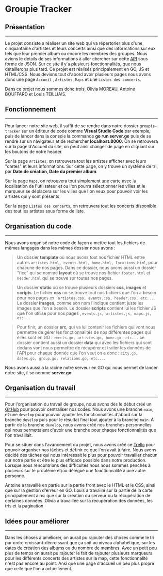# Groupie Tracker

## Présentation 

*** 

Le projet consiste a réaliser un site web qui va répertorier plus d'une cinquantaine d'artistes et leurs concerts ainsi que des informations sur eux tels que leur premier album ou encore les membres des groupes. Nous avions le details de ses informations à aller chercher sur cette [API](http://groupietrackers.herokuapp.com/api) sous forme de JSON. Sur ce site il y'a plusieurs fonctionnalités, que nous détaillerons plus tard. Ce projet est réalisés principalement en GO, JS et HTML/CSS. Nous devions tout d'abord avoir plusieurs pages nous avons donc une page `Accueil` , `Artistes`, `Maps` et une `Listes des concerts`.

Dans ce projet nous sommes donc trois, Olivia MOREAU, Antoine BOUFFARD et Louis TEILLIAIS. 

## Fonctionnement
***

Pour lancer notre site web, il suffit de se rendre dans notre dossier `groupie-tracker` sur un éditeur de code comme **Visual Studio Code** par exemple, puis de lancer dans la console la commande **go run server.go** puis de se rendre sur un navigateur et de rechercher **localhost:8000**. On se retrouvera sur la page d'Accueil du site, on peut ansi changer de page en cliquant sur les boutons de notre header.

Sur la page `Artistes`, on retrouvera tout les artistes afficher avec leurs "cartes" et leurs informations. Sur cette page, on y trouve un système de tri, par **Date de création**, **Date du premier album**.

Sur la page `Maps`, on retrouvera tout simplement une carte avec la localisation de l'utilisateur et ou l'on pourra sélectionner les villes et le marqueur se déplacera sur les villes que l'on veux pour pouvoir voir les artistes qui y sont présents. 

Sur la page `Listes des concerts`, on retrouvera tout les concerts disponible des tout les artistes sous forme de liste.

## Organisation du code
***

Nous avons organisé notre code de façon a mettre tout les fichiers de mêmes langages dans les mêmes dossier nous avons :

> Un dossier **template** où nous avons tout nos fichier HTML entre autres `artistes.html, events.html, home.html, locations.html`, pour chacune de nos pages. Dans ce dossier, nous avons aussi un dossier "fixe" qui se nomme **layout** où se trouve nos fichier `footer.html` et `header.html` qui se trouve sur toutes nos pages.

> Un dossier **static** où se trouve plusieurs dossiers **css**, **images** et **scripts**. Le fichier **css** ou se trouve tout nos fichiers que l'on a besoin pour nos pages ex : `artistes.css, events.css, header.css, etc...`. Le dossier **images**, comme son nom l'indique contient juste les images que l'on a besoin. Le dossier **scripts**  contient lui les fichier JS que l'on utilise pour nos pages , `events.js, artistes.js, maps.js, etc...`

> Pour finir, un dossier **src**, qui va lui contenir les fichiers qui vont nous permettre de gérer les fonctionnalités de nos différentes pages qui elles sont en GO : `events.go, artistes.go, home.go, etc...` ce dossier contient aussi un dossier **data** qui avec les fichiers qui sont dedans vont nous permettre de récupérer et traiter les données de l'API pour chaque donnée que l'on veut on a donc : `city.go, dates.go, group.go, relations.go, etc...`.

Nous avons aussi a la racine notre serveur en GO qui nous permet de lancer notre site, il se nomme **server.go**

## Organisation du travail 
***
Pour l'organisation du travail de groupe, nous avons dès le début créé un [GitHub](https://github.com/LouisTeilliais/groupie_tracker) pour pouvoir centraliser nos codes. Nous avons une branche `main`, et une `develop` pour pouvoir ajouter les fonctionnalités d'abord sur la branche `develop` puis pour le résultat final tout ajouter à la branche `main`. À partir de la branche `develop`, nous avons créé nos branches personnelles qui nous permettaient d'avoir une branche pour chaque fonctionnalités que l'on travaillait.

Pour se situer dans l'avancement du projet, nous avons créé ce [Trello](https://trello.com/b/mybA3dMd/groupie-tracker) pour pouvoir organiser nos tâches et définir ce que l'on avait à faire. Nous avons décidé des tâches qui nous intéressait le plus pour pouvoir travailler chacun sur notre partie et être le plus efficace possible dans notre production. Lorsque nous rencontrions des difficultés nous nous sommes penchés à plusieurs sur le problème et/ou délégué une fonctionnalité à une autre personne.

Antoine a travaillé en partie sur la partie front avec le HTML et le CSS, ainsi que sur la gestion d'erreur en GO. Louis a travaillé sur la partie de la carte principalement ainsi que sur la création du serveur ou la récupération de certaines données. Olivia a travaillée sur la recupération des données, les tris et la pagination.

## Idées pour améliorer

***

Dans les choses a améliorer, on aurait pu rajouter des choses comme le tri par ordre croissant-décroissant que ça soit au niveau alphabétique, sur les dates de création des albums ou du nombre de membres. Avec un petit peu plus de temps on aurait pu rajouter le fait de rajouter plusieurs marqueurs pour les différents concerts des artistes sur la map, cette fonctionnalité n'est pas encore au point. Ansi que une page d'accueil un peu plus propre que celle que l'on a actuellement.

